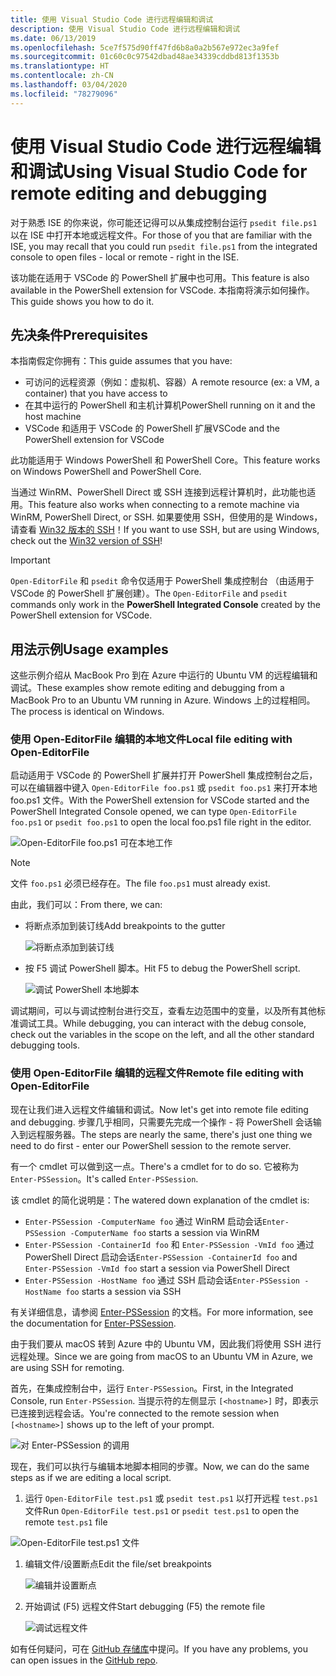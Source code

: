 ```yaml
---
title: 使用 Visual Studio Code 进行远程编辑和调试
description: 使用 Visual Studio Code 进行远程编辑和调试
ms.date: 06/13/2019
ms.openlocfilehash: 5ce7f575d90ff47fd6b8a0a2b567e972ec3a9fef
ms.sourcegitcommit: 01c60c0c97542dbad48ae34339cddbd813f1353b
ms.translationtype: HT
ms.contentlocale: zh-CN
ms.lasthandoff: 03/04/2020
ms.locfileid: "78279096"
---
```

# <a name="using-visual-studio-code-for-remote-editing-and-debugging"></a><span data-ttu-id="cf0d0-103">使用 Visual Studio Code 进行远程编辑和调试</span><span class="sxs-lookup"><span data-stu-id="cf0d0-103">Using Visual Studio Code for remote editing and debugging</span></span>

<span data-ttu-id="cf0d0-104">对于熟悉 ISE 的你来说，你可能还记得可以从集成控制台运行 `psedit file.ps1` 以在 ISE 中打开本地或远程文件。</span><span class="sxs-lookup"><span data-stu-id="cf0d0-104">For those of you that are familiar with the ISE, you may recall that you could run `psedit file.ps1` from the integrated console to open files - local or remote - right in the ISE.</span></span>

<span data-ttu-id="cf0d0-105">该功能在适用于 VSCode 的 PowerShell 扩展中也可用。</span><span class="sxs-lookup"><span data-stu-id="cf0d0-105">This feature is also available in the PowerShell extension for VSCode.</span></span> <span data-ttu-id="cf0d0-106">本指南将演示如何操作。</span><span class="sxs-lookup"><span data-stu-id="cf0d0-106">This guide shows you how to do it.</span></span>

## <a name="prerequisites"></a><span data-ttu-id="cf0d0-107">先决条件</span><span class="sxs-lookup"><span data-stu-id="cf0d0-107">Prerequisites</span></span>

<span data-ttu-id="cf0d0-108">本指南假定你拥有：</span><span class="sxs-lookup"><span data-stu-id="cf0d0-108">This guide assumes that you have:</span></span>

- <span data-ttu-id="cf0d0-109">可访问的远程资源（例如：虚拟机、容器）</span><span class="sxs-lookup"><span data-stu-id="cf0d0-109">A remote resource (ex: a VM, a container) that you have access to</span></span>
- <span data-ttu-id="cf0d0-110">在其中运行的 PowerShell 和主机计算机</span><span class="sxs-lookup"><span data-stu-id="cf0d0-110">PowerShell running on it and the host machine</span></span>
- <span data-ttu-id="cf0d0-111">VSCode 和适用于 VSCode 的 PowerShell 扩展</span><span class="sxs-lookup"><span data-stu-id="cf0d0-111">VSCode and the PowerShell extension for VSCode</span></span>

<span data-ttu-id="cf0d0-112">此功能适用于 Windows PowerShell 和 PowerShell Core。</span><span class="sxs-lookup"><span data-stu-id="cf0d0-112">This feature works on Windows PowerShell and PowerShell Core.</span></span>

<span data-ttu-id="cf0d0-113">当通过 WinRM、PowerShell Direct 或 SSH 连接到远程计算机时，此功能也适用。</span><span class="sxs-lookup"><span data-stu-id="cf0d0-113">This feature also works when connecting to a remote machine via WinRM, PowerShell Direct, or SSH.</span></span> <span data-ttu-id="cf0d0-114">如果要使用 SSH，但使用的是 Windows，请查看 [Win32 版本的 SSH](https://github.com/PowerShell/Win32-OpenSSH)！</span><span class="sxs-lookup"><span data-stu-id="cf0d0-114">If you want to use SSH, but are using Windows, check out the [Win32 version of SSH](https://github.com/PowerShell/Win32-OpenSSH)!</span></span>

> [!IMPORTANT]
> <span data-ttu-id="cf0d0-115">`Open-EditorFile` 和 `psedit` 命令仅适用于 PowerShell 集成控制台  （由适用于 VSCode 的 PowerShell 扩展创建）。</span><span class="sxs-lookup"><span data-stu-id="cf0d0-115">The `Open-EditorFile` and `psedit` commands only work in the **PowerShell Integrated Console** created by the PowerShell extension for VSCode.</span></span>

## <a name="usage-examples"></a><span data-ttu-id="cf0d0-116">用法示例</span><span class="sxs-lookup"><span data-stu-id="cf0d0-116">Usage examples</span></span>

<span data-ttu-id="cf0d0-117">这些示例介绍从 MacBook Pro 到在 Azure 中运行的 Ubuntu VM 的远程编辑和调试。</span><span class="sxs-lookup"><span data-stu-id="cf0d0-117">These examples show remote editing and debugging from a MacBook Pro to an Ubuntu VM running in Azure.</span></span> <span data-ttu-id="cf0d0-118">Windows 上的过程相同。</span><span class="sxs-lookup"><span data-stu-id="cf0d0-118">The process is identical on Windows.</span></span>

### <a name="local-file-editing-with-open-editorfile"></a><span data-ttu-id="cf0d0-119">使用 Open-EditorFile 编辑的本地文件</span><span class="sxs-lookup"><span data-stu-id="cf0d0-119">Local file editing with Open-EditorFile</span></span>

<span data-ttu-id="cf0d0-120">启动适用于 VSCode 的 PowerShell 扩展并打开 PowerShell 集成控制台之后，可以在编辑器中键入 `Open-EditorFile foo.ps1` 或 `psedit foo.ps1` 来打开本地 foo.ps1 文件。</span><span class="sxs-lookup"><span data-stu-id="cf0d0-120">With the PowerShell extension for VSCode started and the PowerShell Integrated Console opened, we can type `Open-EditorFile foo.ps1` or `psedit foo.ps1` to open the local foo.ps1 file right in the editor.</span></span>

![Open-EditorFile foo.ps1 可在本地工作](media/Using-VSCode-for-Remote-Editing-and-Debugging/1-open-local-file.png)

>[!NOTE]
> <span data-ttu-id="cf0d0-122">文件 `foo.ps1` 必须已经存在。</span><span class="sxs-lookup"><span data-stu-id="cf0d0-122">The file `foo.ps1` must already exist.</span></span>

<span data-ttu-id="cf0d0-123">由此，我们可以：</span><span class="sxs-lookup"><span data-stu-id="cf0d0-123">From there, we can:</span></span>

- <span data-ttu-id="cf0d0-124">将断点添加到装订线</span><span class="sxs-lookup"><span data-stu-id="cf0d0-124">Add breakpoints to the gutter</span></span>

  ![将断点添加到装订线](media/Using-VSCode-for-Remote-Editing-and-Debugging/2-adding-breakpoint-gutter.png)

- <span data-ttu-id="cf0d0-126">按 F5 调试 PowerShell 脚本。</span><span class="sxs-lookup"><span data-stu-id="cf0d0-126">Hit F5 to debug the PowerShell script.</span></span>

  ![调试 PowerShell 本地脚本](media/Using-VSCode-for-Remote-Editing-and-Debugging/3-local-debug.png)

<span data-ttu-id="cf0d0-128">调试期间，可以与调试控制台进行交互，查看左边范围中的变量，以及所有其他标准调试工具。</span><span class="sxs-lookup"><span data-stu-id="cf0d0-128">While debugging, you can interact with the debug console, check out the variables in the scope on the left, and all the other standard debugging tools.</span></span>

### <a name="remote-file-editing-with-open-editorfile"></a><span data-ttu-id="cf0d0-129">使用 Open-EditorFile 编辑的远程文件</span><span class="sxs-lookup"><span data-stu-id="cf0d0-129">Remote file editing with Open-EditorFile</span></span>

<span data-ttu-id="cf0d0-130">现在让我们进入远程文件编辑和调试。</span><span class="sxs-lookup"><span data-stu-id="cf0d0-130">Now let's get into remote file editing and debugging.</span></span> <span data-ttu-id="cf0d0-131">步骤几乎相同，只需要先完成一个操作 - 将 PowerShell 会话输入到远程服务器。</span><span class="sxs-lookup"><span data-stu-id="cf0d0-131">The steps are nearly the same, there's just one thing we need to do first - enter our PowerShell session to the remote server.</span></span>

<span data-ttu-id="cf0d0-132">有一个 cmdlet 可以做到这一点。</span><span class="sxs-lookup"><span data-stu-id="cf0d0-132">There's a cmdlet for to do so.</span></span> <span data-ttu-id="cf0d0-133">它被称为 `Enter-PSSession`。</span><span class="sxs-lookup"><span data-stu-id="cf0d0-133">It's called `Enter-PSSession`.</span></span>

<span data-ttu-id="cf0d0-134">该 cmdlet 的简化说明是：</span><span class="sxs-lookup"><span data-stu-id="cf0d0-134">The watered down explanation of the cmdlet is:</span></span>

- <span data-ttu-id="cf0d0-135">`Enter-PSSession -ComputerName foo` 通过 WinRM 启动会话</span><span class="sxs-lookup"><span data-stu-id="cf0d0-135">`Enter-PSSession -ComputerName foo` starts a session via WinRM</span></span>
- <span data-ttu-id="cf0d0-136">`Enter-PSSession -ContainerId foo` 和 `Enter-PSSession -VmId foo` 通过 PowerShell Direct 启动会话</span><span class="sxs-lookup"><span data-stu-id="cf0d0-136">`Enter-PSSession -ContainerId foo` and `Enter-PSSession -VmId foo` start a session via PowerShell Direct</span></span>
- <span data-ttu-id="cf0d0-137">`Enter-PSSession -HostName foo` 通过 SSH 启动会话</span><span class="sxs-lookup"><span data-stu-id="cf0d0-137">`Enter-PSSession -HostName foo` starts a session via SSH</span></span>

<span data-ttu-id="cf0d0-138">有关详细信息，请参阅 [Enter-PSSession](/powershell/module/microsoft.powershell.core/enter-pssession) 的文档。</span><span class="sxs-lookup"><span data-stu-id="cf0d0-138">For more information, see the documentation for [Enter-PSSession](/powershell/module/microsoft.powershell.core/enter-pssession).</span></span>

<span data-ttu-id="cf0d0-139">由于我们要从 macOS 转到 Azure 中的 Ubuntu VM，因此我们将使用 SSH 进行远程处理。</span><span class="sxs-lookup"><span data-stu-id="cf0d0-139">Since we are going from macOS to an Ubuntu VM in Azure, we are using SSH for remoting.</span></span>

<span data-ttu-id="cf0d0-140">首先，在集成控制台中，运行 `Enter-PSSession`。</span><span class="sxs-lookup"><span data-stu-id="cf0d0-140">First, in the Integrated Console, run `Enter-PSSession`.</span></span> <span data-ttu-id="cf0d0-141">当提示符的左侧显示 `[<hostname>]` 时，即表示已连接到远程会话。</span><span class="sxs-lookup"><span data-stu-id="cf0d0-141">You're connected to the remote session when `[<hostname>]` shows up to the left of your prompt.</span></span>

![对 Enter-PSSession 的调用](media/Using-VSCode-for-Remote-Editing-and-Debugging/4-enter-pssession.png)

<span data-ttu-id="cf0d0-143">现在，我们可以执行与编辑本地脚本相同的步骤。</span><span class="sxs-lookup"><span data-stu-id="cf0d0-143">Now, we can do the same steps as if we are editing a local script.</span></span>

1. <span data-ttu-id="cf0d0-144">运行 `Open-EditorFile test.ps1` 或 `psedit test.ps1` 以打开远程 `test.ps1` 文件</span><span class="sxs-lookup"><span data-stu-id="cf0d0-144">Run `Open-EditorFile test.ps1` or `psedit test.ps1` to open the remote `test.ps1` file</span></span>

  ![Open-EditorFile test.ps1 文件](media/Using-VSCode-for-Remote-Editing-and-Debugging/5-open-remote-file.png)

1. <span data-ttu-id="cf0d0-146">编辑文件/设置断点</span><span class="sxs-lookup"><span data-stu-id="cf0d0-146">Edit the file/set breakpoints</span></span>

   ![编辑并设置断点](media/Using-VSCode-for-Remote-Editing-and-Debugging/6-set-breakpoints.png)

1. <span data-ttu-id="cf0d0-148">开始调试 (F5) 远程文件</span><span class="sxs-lookup"><span data-stu-id="cf0d0-148">Start debugging (F5) the remote file</span></span>

   ![调试远程文件](media/Using-VSCode-for-Remote-Editing-and-Debugging/7-start-debugging.png)

<span data-ttu-id="cf0d0-150">如有任何疑问，可在 [GitHub 存储库](https://github.com/powershell/vscode-powershell)中提问。</span><span class="sxs-lookup"><span data-stu-id="cf0d0-150">If you have any problems, you can open issues in the [GitHub repo](https://github.com/powershell/vscode-powershell).</span></span>
